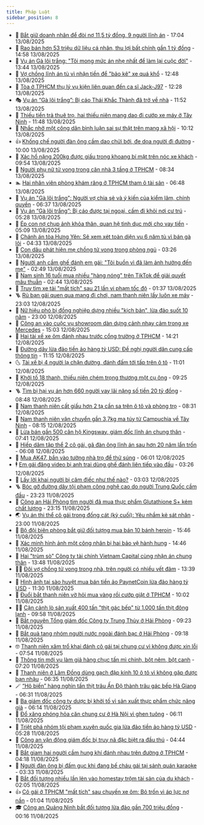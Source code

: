 ```yaml
---
title: Pháp Luật
sidebar_position: 8
---
```


<!-- dantri-phap-luat:START -->
- 🌊 [Bắt giữ doanh nhân để đòi nợ 11,5 tỷ đồng, 9 người lĩnh án](https://dantri.com.vn/phap-luat/bat-giu-doanh-nhan-de-doi-no-115-ty-dong-9-nguoi-linh-an-20250813235900922.htm) - 17:04 13/08/2025
- 🐲 [Rao bán hơn 53 triệu dữ liệu cá nhân, thu lợi bất chính gần 1 tỷ đồng](https://dantri.com.vn/phap-luat/rao-ban-hon-53-trieu-du-lieu-ca-nhan-thu-loi-bat-chinh-gan-1-ty-dong-20250813214543640.htm) - 14:58 13/08/2025
- 🌁 [Vụ án Gà lôi trắng: &quot;Tôi mong mức án nhẹ nhất để làm lại cuộc đời&quot;](https://dantri.com.vn/phap-luat/vu-an-ga-loi-trang-toi-mong-muc-an-nhe-nhat-de-lam-lai-cuoc-doi-20250813194926160.htm) - 13:44 13/08/2025
- 🎃 [Vợ chồng lĩnh án tù vì nhận tiền để &quot;bảo kê&quot; xe quá khổ](https://dantri.com.vn/phap-luat/vo-chong-linh-an-tu-vi-nhan-tien-de-bao-ke-xe-qua-kho-20250813185856673.htm) - 12:48 13/08/2025
- 🦅 [Tòa ở TPHCM thụ lý vụ kiện liên quan đến ca sĩ Jack-J97](https://dantri.com.vn/phap-luat/toa-o-tphcm-thu-ly-vu-kien-lien-quan-den-ca-si-jack-j97-20250813191242807.htm) - 12:28 13/08/2025
- 🎭 [Vụ án “Gà lôi trắng”: Bị cáo Thái Khắc Thành đã trở về nhà](https://dantri.com.vn/phap-luat/vu-an-ga-loi-trang-bi-cao-thai-khac-thanh-da-tro-ve-nha-20250813181603254.htm) - 11:52 13/08/2025
- 🤗 [Thiếu tiền trả thuê trọ, hai thiếu niên mang dao đi cướp xe máy ở Tây Ninh](https://dantri.com.vn/phap-luat/thieu-tien-tra-thue-tro-hai-thieu-nien-mang-dao-di-cuop-xe-may-o-tay-ninh-20250813182824598.htm) - 11:48 13/08/2025
- 🚀 [Nhắc nhở một công dân bình luận sai sự thật trên mạng xã hội](https://dantri.com.vn/phap-luat/nhac-nho-mot-cong-dan-binh-luan-sai-su-that-tren-mang-xa-hoi-20250813163223137.htm) - 10:12 13/08/2025
- 👍 [Khống chế người đàn ông cầm dao chửi bới, đe dọa người đi đường](https://dantri.com.vn/phap-luat/khong-che-nguoi-dan-ong-cam-dao-chui-boi-de-doa-nguoi-di-duong-20250813163810567.htm) - 10:00 13/08/2025
- 🧐 [Xác hổ nặng 200kg được giấu trong khoang bí mật trên nóc xe khách](https://dantri.com.vn/phap-luat/xac-ho-nang-200kg-duoc-giau-trong-khoang-bi-mat-tren-noc-xe-khach-20250813160920801.htm) - 09:54 13/08/2025
- 🫶 [Người phụ nữ tử vong trong căn nhà 3 tầng ở TPHCM](https://dantri.com.vn/phap-luat/nguoi-phu-nu-tu-vong-trong-can-nha-3-tang-o-tphcm-20250813145444645.htm) - 08:34 13/08/2025
- 🏊 [Hai nhân viên phòng khám răng ở TPHCM tham ô tài sản](https://dantri.com.vn/phap-luat/hai-nhan-vien-phong-kham-rang-o-tphcm-tham-o-tai-san-20250813110601251.htm) - 06:48 13/08/2025
- 🌋 [Vụ án &quot;Gà lôi trắng&quot;: Người vợ chia sẻ và ý kiến của kiểm lâm, chính quyền](https://dantri.com.vn/phap-luat/vu-an-ga-loi-trang-nguoi-vo-chia-se-va-y-kien-cua-kiem-lam-chinh-quyen-20250812221308304.htm) - 06:37 13/08/2025
- 👹 [Vụ án “Gà lôi trắng”: Bị cáo được tại ngoại, cấm đi khỏi nơi cư trú](https://dantri.com.vn/phap-luat/vu-an-ga-loi-trang-bi-cao-duoc-tai-ngoai-cam-di-khoi-noi-cu-tru-20250813122119602.htm) - 05:28 13/08/2025
- 🫣 [Ép con nợ chụp ảnh khỏa thân, quan hệ tình dục mới cho vay tiền](https://dantri.com.vn/phap-luat/ep-con-no-chup-anh-khoa-than-quan-he-tinh-duc-moi-cho-vay-tien-20250813120347546.htm) - 05:09 13/08/2025
- 🎃 [Chánh án tòa Hưng Yên: Sẽ xem xét toàn diện vụ 6 năm tù vì bán gà lôi](https://dantri.com.vn/phap-luat/chanh-an-toa-hung-yen-se-xem-xet-toan-dien-vu-6-nam-tu-vi-ban-ga-loi-20250813112438915.htm) - 04:33 13/08/2025
- 🌝 [Con dâu phát hiện mẹ chồng tử vong trong phòng ngủ](https://dantri.com.vn/phap-luat/con-dau-phat-hien-me-chong-tu-vong-trong-phong-ngu-20250813095304215.htm) - 03:26 13/08/2025
- 🚀 [Người anh cầm ghế đánh em gái: &quot;Tôi buồn vì đã làm ảnh hưởng đến mẹ&quot;](https://dantri.com.vn/phap-luat/nguoi-anh-cam-ghe-danh-em-gai-toi-buon-vi-da-lam-anh-huong-den-me-20250813090836436.htm) - 02:49 13/08/2025
- 🥷 [Nam sinh 16 tuổi mua nhiều &quot;hàng nóng&quot; trên TikTok để giải quyết mâu thuẫn](https://dantri.com.vn/phap-luat/nam-sinh-16-tuoi-mua-nhieu-hang-nong-tren-tiktok-de-giai-quyet-mau-thuan-20250813092437078.htm) - 02:44 13/08/2025
- 👺 [Truy tìm xe tải &quot;mất tích&quot; sau 21 lần vi phạm tốc độ](https://dantri.com.vn/phap-luat/truy-tim-xe-tai-mat-tich-sau-21-lan-vi-pham-toc-do-20250813082116121.htm) - 01:37 13/08/2025
- 🪜 [Rủ bạn gái quen qua mạng đi chơi, nam thanh niên lấy luôn xe máy](https://dantri.com.vn/phap-luat/ru-ban-gai-quen-qua-mang-di-choi-nam-thanh-nien-lay-luon-xe-may-20250812232723505.htm) - 23:03 12/08/2025
- 🦄 [Nữ hiệu phó bị đồng nghiệp dựng nhiều &quot;kịch bản&quot;, lừa đảo suốt 10 năm](https://dantri.com.vn/phap-luat/nu-hieu-pho-bi-dong-nghiep-dung-nhieu-kich-ban-lua-dao-suot-10-nam-20250812183033316.htm) - 23:00 12/08/2025
- 🦍 [Công an vào cuộc vụ showroom dàn dựng cảnh nhạy cảm trong xe Mercedes](https://dantri.com.vn/phap-luat/cong-an-vao-cuoc-vu-showroom-dan-dung-canh-nhay-cam-trong-xe-mercedes-20250812214847813.htm) - 15:03 12/08/2025
- 🌁 [Hai tài xế xe ôm đánh nhau trước cổng trường ở TPHCM](https://dantri.com.vn/phap-luat/hai-tai-xe-xe-om-danh-nhau-truoc-cong-truong-o-tphcm-20250812210826517.htm) - 14:21 12/08/2025
- 💯 [Đường dây lừa đảo tiền ảo hàng tỷ USD: Đề nghị người dân cung cấp thông tin](https://dantri.com.vn/phap-luat/duong-day-lua-dao-tien-ao-hang-ty-usd-de-nghi-nguoi-dan-cung-cap-thong-tin-20250812175731456.htm) - 11:15 12/08/2025
- 🌜 [Tài xế bị 4 người lạ chặn đường, đánh đấm tới tấp trên ô tô](https://dantri.com.vn/phap-luat/tai-xe-bi-4-nguoi-la-chan-duong-danh-dam-toi-tap-tren-o-to-20250812170346393.htm) - 11:01 12/08/2025
- 👹 [Khởi tố 18 thanh, thiếu niên chém trọng thương một cụ ông](https://dantri.com.vn/phap-luat/khoi-to-18-thanh-thieu-nien-chem-trong-thuong-mot-cu-ong-20250812153452727.htm) - 09:25 12/08/2025
- 🪜 [Tìm bị hại vụ án hơn 660 người vay lãi nặng số tiền 20 tỷ đồng](https://dantri.com.vn/phap-luat/tim-bi-hai-vu-an-hon-660-nguoi-vay-lai-nang-so-tien-20-ty-dong-20250812152220885.htm) - 08:48 12/08/2025
- 🦩 [Nam thanh niên cất giấu hơn 2 tạ cần sa trên ô tô và phòng trọ](https://dantri.com.vn/phap-luat/nam-thanh-nien-cat-giau-hon-2-ta-can-sa-tren-o-to-va-phong-tro-20250812151303364.htm) - 08:31 12/08/2025
- 💂 [Nam thanh niên vận chuyển gần 3,7kg ma túy từ Campuchia về Tây Ninh](https://dantri.com.vn/phap-luat/nam-thanh-nien-van-chuyen-gan-37kg-ma-tuy-tu-campuchia-ve-tay-ninh-20250812150924293.htm) - 08:15 12/08/2025
- 💃 [Lừa bán gần 500 căn hộ Kingsway, giám đốc lĩnh án chung thân](https://dantri.com.vn/phap-luat/lua-ban-gan-500-can-ho-kingsway-giam-doc-linh-an-chung-than-20250812124336705.htm) - 07:41 12/08/2025
- 🧐 [Hiếp dâm tập thể 2 cô gái, gã đàn ông lĩnh án sau hơn 20 năm lẩn trốn](https://dantri.com.vn/phap-luat/hiep-dam-tap-the-2-co-gai-ga-dan-ong-linh-an-sau-hon-20-nam-lan-tron-20250812115402334.htm) - 06:08 12/08/2025
- 🤗 [Mua AK47, bắn vào tường nhà trọ để thử súng](https://dantri.com.vn/phap-luat/mua-ak47-ban-vao-tuong-nha-tro-de-thu-sung-20250812125313842.htm) - 06:01 12/08/2025
- 🕴 [Em gái đăng video bị anh trai dùng ghế đánh liên tiếp vào đầu](https://dantri.com.vn/phap-luat/em-gai-dang-video-bi-anh-trai-dung-ghe-danh-lien-tiep-vao-dau-20250812072508725.htm) - 03:26 12/08/2025
- 🐎 [Lấy lời khai người bị câm điếc như thế nào?](https://dantri.com.vn/phap-luat/lay-loi-khai-nguoi-bi-cam-diec-nhu-the-nao-20250811145032918.htm) - 03:03 12/08/2025
- 🪜 [Bóc gỡ đường dây tội phạm công nghệ cao do người Trung Quốc cầm đầu](https://dantri.com.vn/phap-luat/boc-go-duong-day-toi-pham-cong-nghe-cao-do-nguoi-trung-quoc-cam-dau-20250811224421449.htm) - 23:23 11/08/2025
- 🤭 [Công an Hải Phòng tìm người đã mua thực phẩm Glutathione S+ kém chất lượng](https://dantri.com.vn/phap-luat/cong-an-hai-phong-tim-nguoi-da-mua-thuc-pham-glutathione-s-kem-chat-luong-20250811230226484.htm) - 23:15 11/08/2025
- 🌏 [Vụ án thi thể cô gái trong đống cát &lpar;kỳ cuối&rpar;: Yêu nhầm kẻ sát nhân](https://dantri.com.vn/phap-luat/vu-an-thi-the-co-gai-trong-dong-cat-ky-cuoi-yeu-nham-ke-sat-nhan-20250811222712728.htm) - 23:00 11/08/2025
- 🎃 [Bộ đội biên phòng bắt giữ đối tượng mua bán 10 bánh heroin](https://dantri.com.vn/phap-luat/bo-doi-bien-phong-bat-giu-doi-tuong-mua-ban-10-banh-heroin-20250811191243530.htm) - 15:46 11/08/2025
- 🗽 [Xác minh hình ảnh một công nhân bị hai bảo vệ hành hung](https://dantri.com.vn/phap-luat/xac-minh-hinh-anh-mot-cong-nhan-bi-hai-bao-ve-hanh-hung-20250811200319018.htm) - 14:46 11/08/2025
- 🌁 [Hai &quot;trùm sò&quot; Công ty tài chính Vietnam Capital cùng nhận án chung thân](https://dantri.com.vn/phap-luat/hai-trum-so-cong-ty-tai-chinh-vietnam-capital-cung-nhan-an-chung-than-20250811194014233.htm) - 13:48 11/08/2025
- 🧑‍💻 [Đôi vợ chồng tử vong trong nhà, trên người có nhiều vết đâm](https://dantri.com.vn/phap-luat/doi-vo-chong-tu-vong-trong-nha-tren-nguoi-co-nhieu-vet-dam-20250811201922771.htm) - 13:39 11/08/2025
- 🌮 [Hình ảnh tại sào huyệt mua bán tiền ảo PaynetCoin lừa đảo hàng tỷ USD](https://dantri.com.vn/phap-luat/hinh-anh-tai-sao-huyet-mua-ban-tien-ao-paynetcoin-lua-dao-hang-ty-usd-20250811181142170.htm) - 11:30 11/08/2025
- 🤗 [Đuổi bắt thanh niên vờ hỏi mua vàng rồi cướp giật ở TPHCM](https://dantri.com.vn/phap-luat/duoi-bat-thanh-nien-vo-hoi-mua-vang-roi-cuop-giat-o-tphcm-20250811161620266.htm) - 10:02 11/08/2025
- 👨‍🏫 [Cận cảnh lò sản xuất 400 tấn &quot;thịt gác bếp&quot; từ 1.000 tấn thịt đông lạnh](https://dantri.com.vn/phap-luat/can-canh-lo-san-xuat-400-tan-thit-gac-bep-tu-1000-tan-thit-dong-lanh-20250811162603952.htm) - 09:58 11/08/2025
- 🎉 [Bắt nguyên Tổng giám đốc Công ty Trung Thủy ở Hải Phòng](https://dantri.com.vn/phap-luat/bat-nguyen-tong-giam-doc-cong-ty-trung-thuy-o-hai-phong-20250811161848529.htm) - 09:23 11/08/2025
- 🤗 [Bắt quả tang nhóm người nước ngoài đánh bạc ở Hải Phòng](https://dantri.com.vn/phap-luat/bat-qua-tang-nhom-nguoi-nuoc-ngoai-danh-bac-o-hai-phong-20250811160144910.htm) - 09:18 11/08/2025
- 🤓 [Thanh niên xăm trổ khai đánh cô gái tại chung cư vì không được xin lỗi](https://dantri.com.vn/phap-luat/thanh-nien-xam-tro-khai-danh-co-gai-tai-chung-cu-vi-khong-duoc-xin-loi-20250811144447657.htm) - 07:54 11/08/2025
- 👹 [Thông tin mới vụ làm giả hàng chục tấn mì chính, bột nêm, bột canh](https://dantri.com.vn/phap-luat/thong-tin-moi-vu-lam-gia-hang-chuc-tan-mi-chinh-bot-nem-bot-canh-20250811134539082.htm) - 07:20 11/08/2025
- 🐘 [Thanh niên ở Lâm Đồng dùng gạch đập kính 10 ô tô vì không gặp được bạn nhậu](https://dantri.com.vn/phap-luat/thanh-nien-o-lam-dong-dung-gach-dap-kinh-10-o-to-vi-khong-gap-duoc-ban-nhau-20250811125856764.htm) - 06:35 11/08/2025
- 🪄 [“Hô biến” hàng nghìn tấn thịt trâu Ấn Độ thành trâu gác bếp Hà Giang](https://dantri.com.vn/phap-luat/ho-bien-hang-nghin-tan-thit-trau-an-do-thanh-trau-gac-bep-ha-giang-20250811132150976.htm) - 06:31 11/08/2025
- 💄 [Ba giám đốc công ty dược bị khởi tố vì sản xuất thực phẩm chức năng giả](https://dantri.com.vn/phap-luat/ba-giam-doc-cong-ty-duoc-bi-khoi-to-vi-san-xuat-thuc-pham-chuc-nang-gia-20250811125734370.htm) - 06:14 11/08/2025
- 🐎 [Đổ xăng phóng hỏa căn chung cư ở Hà Nội vì ghen tuông](https://dantri.com.vn/phap-luat/do-xang-phong-hoa-can-chung-cu-o-ha-noi-vi-ghen-tuong-20250811124357491.htm) - 06:11 11/08/2025
- 💯 [Triệt phá nhóm tội phạm xuyên quốc gia lừa đảo tiền ảo hàng tỷ USD](https://dantri.com.vn/phap-luat/triet-pha-nhom-toi-pham-xuyen-quoc-gia-lua-dao-tien-ao-hang-ty-usd-20250811120516396.htm) - 05:28 11/08/2025
- 💯 [Công an vận động giám đốc bị truy nã đặc biệt ra đầu thú](https://dantri.com.vn/phap-luat/cong-an-van-dong-giam-doc-bi-truy-na-dac-biet-ra-dau-thu-20250811111418993.htm) - 04:44 11/08/2025
- 🌈 [Bắt giam hai người cầm hung khí đánh nhau trên đường ở TPHCM](https://dantri.com.vn/phap-luat/bat-giam-hai-nguoi-cam-hung-khi-danh-nhau-tren-duong-o-tphcm-20250811111418945.htm) - 04:18 11/08/2025
- 🧠 [Người đàn ông bị đấm gục khi đang bế cháu gái tại sảnh quán karaoke](https://dantri.com.vn/phap-luat/nguoi-dan-ong-bi-dam-guc-khi-dang-be-chau-gai-tai-sanh-quan-karaoke-20250811101856626.htm) - 03:33 11/08/2025
- 🌈 [Bắt đối tượng nhiều lần lẻn vào homestay trộm tài sản của du khách](https://dantri.com.vn/phap-luat/bat-doi-tuong-nhieu-lan-len-vao-homestay-trom-tai-san-cua-du-khach-20250811084953930.htm) - 02:05 11/08/2025
- 👍 [Cô gái ở TPHCM &quot;mất tích&quot; sau chuyến xe ôm: Bỏ trốn vì áp lực nợ nần](https://dantri.com.vn/phap-luat/co-gai-o-tphcm-mat-tich-sau-chuyen-xe-om-bo-tron-vi-ap-luc-no-nan-20250811075027376.htm) - 01:04 11/08/2025
- 🎓 [Công an Quảng Ninh bắt đối tượng lừa đảo gần 700 triệu đồng](https://dantri.com.vn/phap-luat/cong-an-quang-ninh-bat-doi-tuong-lua-dao-gan-700-trieu-dong-20250811070442809.htm) - 00:16 11/08/2025<!-- dantri-phap-luat:END -->

